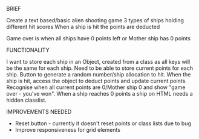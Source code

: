 BRIEF

Create a text based/basic alien shooting game
3 types of ships holding different hit scores
When a ship is hit the points are deducted

Game over is when all ships have 0 points left or Mother ship has 0 points

FUNCTIONALITY

I want to store each ship in an Object, created from a class as all keys will be the same for each ship.
Need to be able to store current points for each ship.
Button to generate a random number/ship allocation to hit.
When the ship is hit, access the object to deduct points and update current points.
Recognise when all current points are 0/Mother ship 0 and show "game over - you've won".
When a ship reaches 0 points a ship on HTML needs a hidden classlist.

IMPROVEMENTS NEEDED

- Reset button - currently it doesn't reset points or class lists due to bug
- Improve responsiveness for grid elements
